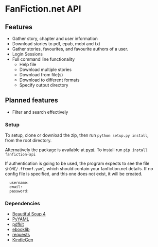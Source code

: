 # FanFiction.net API

## Features
* Gather story, chapter and user information
* Download stories to pdf, epub, mobi and txt
* Gather stories, favourites, and favourite authors of a user.
* Login Sessions
* Full command line functionality
  * Help file
  * Download multiple stories
  * Download from file(s)
  * Download to different formats
  * Specify output directory

## Planned features
* Filter and search effectively

### Setup
To setup, clone or download the zip, then run `python setup.py install`, from the root directory.

Alternatively the package is available at [pypi](https://pypi.python.org/pypi/fanfiction-api).
To install run `pip install  fanfiction-api`

If authentication is going to be used, the program expects to see the file `$HOME/.ffconf.yaml`, which should contain your fanfiction.net details. If no config file is specified, and this one does not exist, it will be created.
```
  username:
  email:
  password:
```

### Dependencies
* [Beautiful Soup 4](http://www.crummy.com/software/BeautifulSoup/)
* [PyYAML](http://pyyaml.org/wiki/PyYAMLDocumentation)
* [pdfkit](https://pypi.python.org/pypi/pdfkit)
* [ebooklib](https://pypi.python.org/pypi/EbookLib/0.15)
* [requests](https://pypi.python.org/pypi/requests)
* [KindleGen](http://www.amazon.com/gp/feature.html?docId=1000765211)

